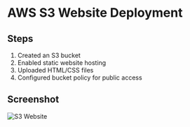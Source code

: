 # AWS S3 Website Deployment

## Steps
1. Created an S3 bucket
2. Enabled static website hosting
3. Uploaded HTML/CSS files
4. Configured bucket policy for public access

## Screenshot
![S3 Website](../week1/screenshots/aws-setup.png)
